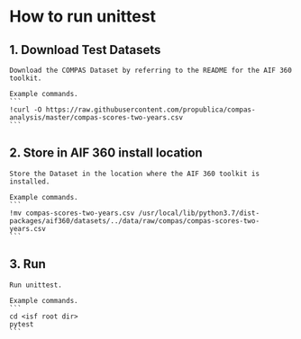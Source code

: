 # How to run unittest

## 1. Download Test Datasets
    Download the COMPAS Dataset by referring to the README for the AIF 360 toolkit.

    Example commands.
    ```
    !curl -O https://raw.githubusercontent.com/propublica/compas-analysis/master/compas-scores-two-years.csv
    ```

## 2. Store in AIF 360 install location
    Store the Dataset in the location where the AIF 360 toolkit is installed.

    Example commands.
    ```
    !mv compas-scores-two-years.csv /usr/local/lib/python3.7/dist-packages/aif360/datasets/../data/raw/compas/compas-scores-two-years.csv
    ```

## 3. Run
    Run unittest.

    Example commands.
    ```
    cd <isf root dir>
    pytest
    ```
